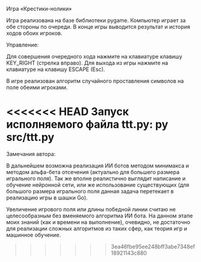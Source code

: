 Игра «Крестики-нолики»

Игра реализована на базе библиотеки pygame. Компьютер играет за обе стороны по очереди. В конце игры выводится результат и история ходов обоих игроков. 

Управление:

Для совершения очередного хода нажмите на клавиатуре клавишу KEY_RIGHT (стрелка вправо). Для выхода из игры нажмите на клавиатуре на клавишу ESCAPE (Esc).

В игре реализован алгоритм случайного проставления символов на поле обеими игроками.

<<<<<<< HEAD
Запуск исполняемого файла ttt.py: py src/ttt.py
=======
Замечания автора:

В дальнейшем возможна реализация ИИ ботов методом минимакса и методом альфа-бета отсечения (актуально для большего размера игрального поля). Так же вполне реалистично выглядит написание и обучение нейронной сети, или же использование существующих (для большого размера игрального поля данная задача перетекает в реализацию игры в шашки Go).

Увеличение игрового поля или длины победной линии считаю не целесообразным без вменяемого алгоритма ИИ бота. На данном этапе моих знаний (как и времени на выполнение), очевидно, не достаточно для реализации сложных алгоритмов из таких сфер, как теория игр и машинное обучение.
>>>>>>> 3ea46fbe95ee248bff3abe7348ef18921143c880
